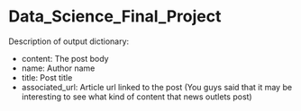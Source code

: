 # Data_Science_Final_Project

Description of output dictionary:
- content: The post body
- name: Author name
- title: Post title
- associated_url: Article url linked to the post (You guys said that it may be interesting to see what kind of content that news outlets post)